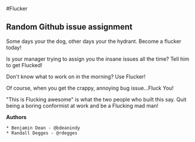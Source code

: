 #Flucker

## Random Github issue assignment

Some days your the dog, other days your the hydrant. Become a flucker today!

Is your manager trying to assign you the insane issues all the time? Tell him to get Flucked!

Don't know what to work on in the morning? Use Flucker!

Of course, when you get the crappy, annoying bug issue...Fluck You!

"This is Flucking awesome" is what the two people who built this say. Quit being a boring conformist at work and be a Flucking mad man!

**Authors**

    * Benjamin Dean - @bdeanindy
    * Randall Degges - @rdegges
